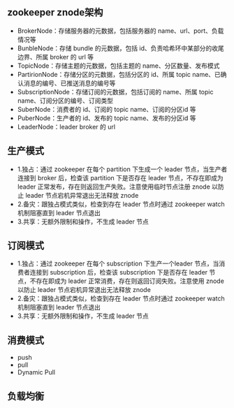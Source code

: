 
## zookeeper znode架构
- BrokerNode：存储服务器的元数据，包括服务器的 name、url、port、负载情况等
- BunbleNode：存储 bundle 的元数据，包括 id、负责哈希环中某部分的收尾边界、所属 broker 的 url 等
- TopicNode：存储主题的元数据，包括主题的 name、分区数量、发布模式
- PartirionNode：存储分区的元数据，包括分区的 id、所属 topic name、已确认消息的编号、已推送消息的编号等
- SubscriptionNode：存储订阅的元数据，包括订阅的 name、所属 topic name、订阅分区的编号、订阅类型
- SuberNode：消费者的 id、订阅的 topic name、订阅的分区id 等
- PuberNode：生产者的 id、发布的 topic name、发布的分区id 等
- LeaderNode：leader broker 的 url



## 生产模式
- 1.独占：通过 zookeeper 在每个 partition 下生成一个 leader 节点，当生产者连接到 broker 后，检查该 partition 下是否存在 leader 节点，不存在即成为 leader 正常发布，存在则返回生产失败。注意使用临时节点注册 znode 以防止 leader 节点宕机异常退出无法释放 znode
- 2.备灾：跟独占模式类似，检查到存在 leader 节点时通过 zookeeper watch 机制阻塞直到 leader 节点退出
- 3.共享：无额外限制和操作，不生成 leader 节点

## 订阅模式
- 1.独占：通过 zookeeper 在每个 subscription 下生产一个leader 节点，当消费者连接到 subscription 后，检查该 subscription 下是否存在 leader 节点，不存在即成为 leader 正常消费，存在则返回订阅失败。注意使用 znode 以防止 leader 节点宕机异常退出无法释放 znode
- 2.备灾：跟独占模式类似，检查到存在 leader 节点时通过 zookeeper watch 机制阻塞直到 leader 节点退出
- 3.共享：无额外限制和操作，不生成 leader 节点

## 消费模式
- push
- pull
- Dynamic Pull

## 负载均衡
